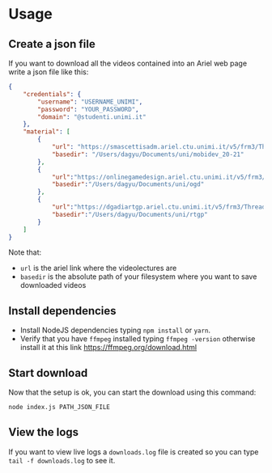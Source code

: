# Usage

## Create a json file

If you want to download all the videos contained into an Ariel web page write a json file like this:

```json
{
    "credentials": {
        "username": "USERNAME_UNIMI",
        "password": "YOUR_PASSWORD",
        "domain": "@studenti.unimi.it"
    },
    "material": [
        {
            "url": "https://smascettisadm.ariel.ctu.unimi.it/v5/frm3/ThreadList.aspx?fc=5QUYRG6KUnHNyCKYoY4x9ZqzNC8Z8G8r63Q21allT9%2fv%2bfephUv3q4FFabAKVFDh&roomid=225360",
            "basedir": "/Users/dagyu/Documents/uni/mobidev_20-21"
        },
        {
            "url":"https://onlinegamedesign.ariel.ctu.unimi.it/v5/frm3/ThreadList.aspx?fc=ZjB%2b7tNuW3rKV1NiHCjs%2fLIYuLUX83KCCbg9YC%2bAWNuomM%2f2bmVjTqzvRc0RkWC3&roomid=228574",
            "basedir":"/Users/dagyu/Documents/uni/ogd"
        },
        {
            "url":"https://dgadiartgp.ariel.ctu.unimi.it/v5/frm3/ThreadList.aspx?fc=wePuKDwYXGSAqED%2fprMFzhMGSlyBnQGzQ%2fDO5bGu0pG%2fxurs9Er5q8TA47%2f96mlb&roomid=229823",
            "basedir":"/Users/dagyu/Documents/uni/rtgp"
        }
    ]
}
```

Note that:

- `url` is the ariel link where the videolectures are
- `basedir` is the absolute path of your filesystem where you want to save downloaded videos 

## Install dependencies

- Install NodeJS dependencies typing `npm install` or `yarn`.
- Verify that you have `ffmpeg` installed typing `ffmpeg -version` otherwise install it at this link https://ffmpeg.org/download.html

## Start download

Now that the setup is ok, you can start the download using this command:

```sh
node index.js PATH_JSON_FILE
```

## View the logs

If you want to view live logs a `downloads.log` file is created so you can type `tail -f downloads.log` to see it.